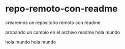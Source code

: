 # repo-remoto-con-readme
crearemos un repositorio remoto con readme

probando un cambio en el archivo readme
hola mundo

hola mundo
hola mundo

